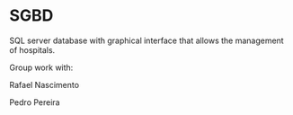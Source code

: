 # SGBD
SQL server database with graphical interface that allows the management of hospitals.

Group work with:

Rafael Nascimento

Pedro Pereira
